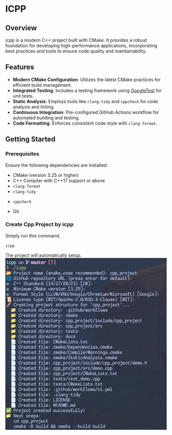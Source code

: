 # ICPP

## Overview

icpp is a modern C++ project built with CMake. It provides a robust foundation for developing high-performance applications, incorporating best practices and tools to ensure code quality and maintainability.

## Features

- **Modern CMake Configuration**: Utilizes the latest CMake practices for efficient build management.
- **Integrated Testing**: Includes a testing framework using [GoogleTest](https://github.com/google/googletest) for unit tests.
- **Static Analysis**: Employs tools like `clang-tidy` and `cppcheck` for code analysis and linting.
- **Continuous Integration**: Pre-configured GitHub Actions workflow for automated building and testing.
- **Code Formatting**: Enforces consistent code style with `clang-format`.

## Getting Started

### Prerequisites

Ensure the following dependencies are installed:

- CMake (version 3.25 or higher)
- C++ Compiler with C++17 support or above
- `clang-format`
- `clang-tidy`
* `cppcheck`
- Git

### Create Cpp Project by icpp

Simply run this command,

```shell
icpp
```

The project will automatically setup.
![](./.assets/Screenshot.png)
